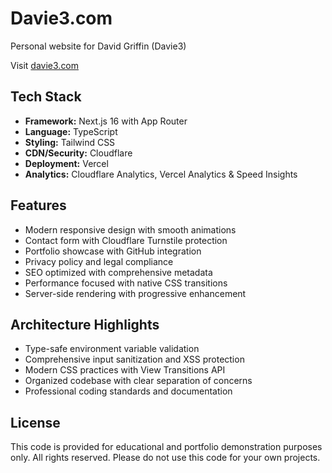 # Davie3.com

Personal website for David Griffin (Davie3)

Visit [davie3.com](https://davie3.com)

## Tech Stack

- **Framework:** Next.js 16 with App Router
- **Language:** TypeScript
- **Styling:** Tailwind CSS
- **CDN/Security:** Cloudflare
- **Deployment:** Vercel
- **Analytics:** Cloudflare Analytics, Vercel Analytics & Speed Insights

## Features

- Modern responsive design with smooth animations
- Contact form with Cloudflare Turnstile protection
- Portfolio showcase with GitHub integration
- Privacy policy and legal compliance
- SEO optimized with comprehensive metadata
- Performance focused with native CSS transitions
- Server-side rendering with progressive enhancement

## Architecture Highlights

- Type-safe environment variable validation
- Comprehensive input sanitization and XSS protection
- Modern CSS practices with View Transitions API
- Organized codebase with clear separation of concerns
- Professional coding standards and documentation

## License

This code is provided for educational and portfolio demonstration purposes only.
All rights reserved. Please do not use this code for your own projects.
